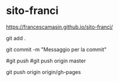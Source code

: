 # sito-franci
https://francescamasin.github.io/sito-franci/

git add .

git commit -m "Messaggio per la commit"

#git push
#git push origin master

git push origin origin/gh-pages
